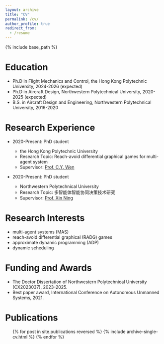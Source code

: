 ```yaml
---
layout: archive
title: "CV"
permalink: /cv/
author_profile: true
redirect_from:
  - /resume
---
```


{% include base_path %}

# Education
* Ph.D in Flight Mechanics and Control, the Hong Kong Polytechnic University, 2024-2026 (expected)
* Ph.D in Aircraft Design, Northwestern Polytechnical University, 2020-2025 (expected)
* B.S. in Aircraft Design and Engineering, Northwestern Polytechnical University, 2016-2020

# Research Experience
* 2020-Present: PhD student
  * the Hong Kong Polytechnic University
  * Research Topic: Reach-avoid differential graphical games for multi-agent system
  * Supervisor: [Prof. C.Y. Wen](https://www.polyu.edu.hk/aae/people/academic-staff/ir-prof-wen-chih-yung/)

* 2020-Present: PhD student
  * Northwestern Polytechnical University
  * Research Topic: 多智能体智能协同决策技术研究
  * Supervisor: [Prof. Xin Ning](https://teacher.nwpu.edu.cn/ningxin.html)

# Research Interests
* multi-agent systems (MAS) 
* reach-avoid differential graphical (RADG) games
* approximate dynamic programming (ADP)
* dynamic scheduling

# Funding and Awards
* The Doctor Dissertation of Northwestern Polytechnical University (CX2023037), 2023-2025.
* Best paper award, International Conference on Autonomous Unmanned Systems, 2021.

# Publications
  <ul>{% for post in site.publications reversed %}
    {% include archive-single-cv.html %}
  {% endfor %}</ul>
  
<!-- Talks
======
  <ul>{% for post in site.talks reversed %}
    {% include archive-single-talk-cv.html  %}
  {% endfor %}</ul> -->
  
<!-- Teaching
======
  <ul>{% for post in site.teaching reversed %}
    {% include archive-single-cv.html %}
  {% endfor %}</ul> -->
  
<!-- Service and leadership
======
* Currently signed in to 43 different slack teams -->
